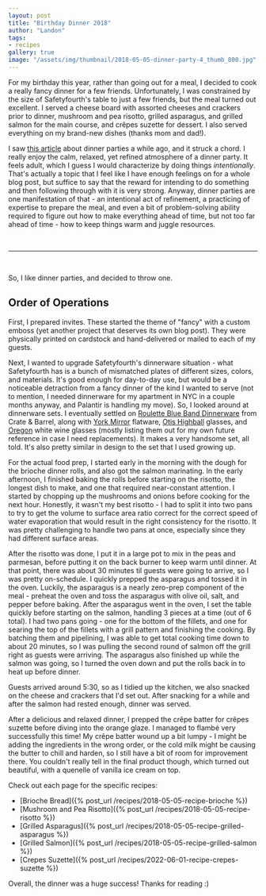```yaml
---
layout: post
title: "Birthday Dinner 2018"
author: "Landon"
tags:
- recipes
gallery: true
image: "/assets/img/thumbnail/2018-05-05-dinner-party-4_thumb_800.jpg"
---
```


For my birthday this year, rather than going out for a meal, I decided to cook a really fancy dinner for a few friends. Unfortunately, I was constrained by the size of Safetyfourth's table to just a few friends, but the meal turned out excellent. I served a cheese board with assorted cheeses and crackers prior to dinner, mushroom and pea risotto, grilled asparagus, and grilled salmon for the main course, and crêpes suzette for dessert. I also served everything on my brand-new dishes (thanks mom and dad!).

I saw [this article](https://www.nytimes.com/interactive/2017/10/25/magazine/food-issue-art-of-dinner-party.html) about dinner parties a while ago, and it struck a chord. I really enjoy the calm, relaxed, yet refined atmosphere of a dinner party. It feels adult, which I guess I would characterize by doing things *intentionally*. That's actually a topic that I feel like I have enough feelings on for a whole blog post, but suffice to say that the reward for intending to do something and then following through with it is very strong. Anyway, dinner parties are one manifestation of that - an intentional act of refinement, a practicing of expertise to prepare the meal, and even a bit of problem-solving ability required to figure out how to make everything ahead of time, but not too far ahead of time - how to keep things warm and juggle resources.

<br>

---

<br>

So, I like dinner parties, and decided to throw one.

## Order of Operations
First, I prepared invites. These started the theme of "fancy" with a custom emboss (yet another project that deserves its own blog post). They were physically printed on cardstock and hand-delivered or mailed to each of my guests.

Next, I wanted to upgrade Safetyfourth's dinnerware situation - what Safetyfourth has is a bunch of mismatched plates of different sizes, colors, and materials. It's good enough for day-to-day use, but would be a noticeable detraction from a fancy dinner of the kind I wanted to serve (not to mention, I needed dinnerware for my apartment in NYC in a couple months anyway, and Palantir is handling my move). So, I looked around at dinnerware sets. I eventually settled on [Roulette Blue Band Dinnerware](https://www.crateandbarrel.com/roulette-blue-band-dinnerware/f11002) from Crate & Barrel, along with [York Mirror](https://www.crateandbarrel.com/york-5-piece-flatware-place-setting/s548036) flatware, [Otis Highball](https://www.crateandbarrel.com/otis-highball-glass/s112003) glasses, and [Oregon](https://www.crateandbarrel.com/oregon-16-oz.-white-wine-glass/s437517) white wine glasses (mostly listing them out for my own future reference in case I need replacements). It makes a very handsome set, all told. It's also pretty similar in design to the set that I used growing up.

<div class="gallery">
<figure name="1" alt="place setting" caption="New dishes make a nice place setting"></figure>
</div>

For the actual food prep, I started early in the morning with the dough for the brioche dinner rolls, and also got the salmon marinating. In the early afternoon, I finished baking the rolls before starting on the risotto, the longest dish to make, and one that required near-constant attention. I started by chopping up the mushrooms and onions before cooking for the next hour. Honestly, it wasn't my best risotto - I had to split it into two pans to try to get the volume to surface area ratio correct for the correct speed of water evaporation that would result in the right consistency for the risotto. It was pretty challenging to handle two pans at once, especially since they had different surface areas.

After the risotto was done, I put it in a large pot to mix in the peas and parmesan, before putting it on the back burner to keep warm until dinner. At that point, there was about 30 minutes til guests were going to arrive, so I was pretty on-schedule. I quickly prepped the asparagus and tossed it in the oven. Luckily, the asparagus is a nearly zero-prep component of the meal - preheat the oven and toss the asparagus with olive oil, salt, and pepper before baking. After the asparagus went in the oven, I set the table quickly before starting on the salmon, handling 3 pieces at a time (out of 6 total). I had two pans going - one for the bottom of the fillets, and one for searing the top of the fillets with a grill pattern and finishing the cooking. By batching them and pipelining, I was able to get total cooking time down to about 20 minutes, so I was pulling the second round of salmon off the grill right as guests were arriving. The asparagus also finished up while the salmon was going, so I turned the oven down and put the rolls back in to heat up before dinner.

<div class="gallery">
<figure name="2" alt="cheese board" caption="Fish, helping out by cutting up the cheese for the cheese plate"></figure>
</div>

Guests arrived around 5:30, so as I tidied up the kitchen, we also snacked on the cheese and crackers that I'd set out. After snacking for a while and after the salmon had rested enough, dinner was served.

<div class="gallery">
<figure name="3" alt="dinner is served" caption="Mushroom and pea risotto, grilled asparagus, and grilled salmon, with a freshly baked brioche dinner roll"></figure>
</div>

After a delicious and relaxed dinner, I prepped the crêpe batter for crêpes suzette before diving into the orange glaze. I managed to flambé very successfully this time! My crêpe batter wound up a bit lumpy - I might be adding the ingredients in the wrong order, or the cold milk might be causing the butter to chill and harden, so I still have a bit of room for improvement there. You couldn't really tell in the final product though, which turned out beautiful, with a quenelle of vanilla ice cream on top.

<div class="gallery">
<figure name="4" alt="flambé!" caption="The flambé looked even better in person, but having the lights off was pretty crucial"></figure>
</div>

Check out each page for the specific recipes:
- [Brioche Bread]({% post_url /recipes/2018-05-05-recipe-brioche %})
- [Mushroom and Pea Risotto]({% post_url /recipes/2018-05-05-recipe-risotto %})
- [Grilled Asparagus]({% post_url /recipes/2018-05-05-recipe-grilled-asparagus %})
- [Grilled Salmon]({% post_url /recipes/2018-05-05-recipe-grilled-salmon %})
- [Crepes Suzette]({% post_url /recipes/2022-06-01-recipe-crepes-suzette %})

Overall, the dinner was a huge success! Thanks for reading :)